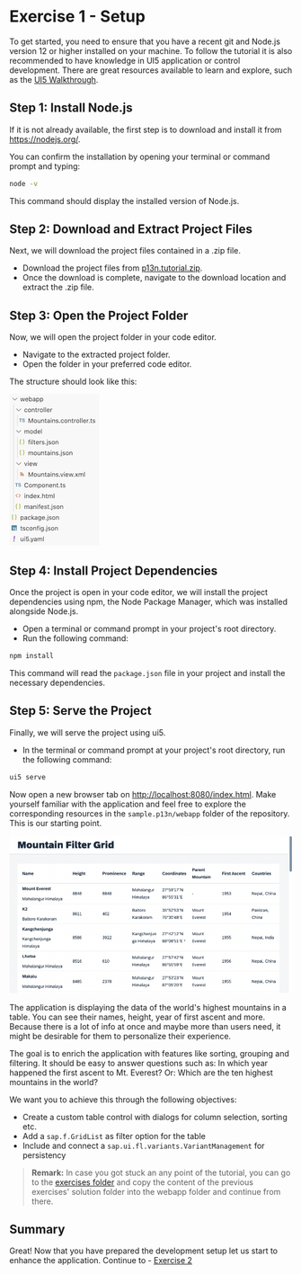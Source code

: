 # Exercise 1 - Setup

To get started, you need to ensure that you have a recent git and Node.js version 12 or higher installed on your machine. To follow the tutorial it is also recommended to have knowledge in UI5 application or control development. There are great resources available to learn and explore, such as the [UI5 Walkthrough](https://sapui5.hana.ondemand.com/#/entity/sap.m.tutorial.walkthrough).

## Step 1: Install Node.js

If it is not already available, the first step is to download and install it from https://nodejs.org/.

You can confirm the installation by opening your terminal or command prompt and typing:

```bash
node -v
```

This command should display the installed version of Node.js.

## Step 2: Download and Extract Project Files

Next, we will download the project files contained in a .zip file.

- Download the project files from [p13n.tutorial.zip](https://vigilant-adventure-yrgz2ee.pages.github.io/p13n.tutorial.zip).
- Once the download is complete, navigate to the download location and extract the .zip file.

## Step 3: Open the Project Folder

Now, we will open the project folder in your code editor.

- Navigate to the extracted project folder.
- Open the folder in your preferred code editor.

The structure should look like this:

![Application structure](screenshots/ex01_folder.png)

## Step 4: Install Project Dependencies

Once the project is open in your code editor, we will install the project dependencies using npm, the Node Package Manager, which was installed alongside Node.js.

- Open a terminal or command prompt in your project's root directory.
- Run the following command:

```bash
npm install
```

This command will read the `package.json` file in your project and install the necessary dependencies.

## Step 5: Serve the Project

Finally, we will serve the project using ui5.

- In the terminal or command prompt at your project's root directory, run the following command:

```bash
ui5 serve
```

Now open a new browser tab on [http://localhost:8080/index.html](http://localhost:8080/index.html). Make yourself familiar with the application and feel free to explore the corresponding resources in the `sample.p13n/webapp` folder of the repository. This is our starting point.

![Initial application](screenshots/ex01_1.png)

The application is displaying the data of the world's highest mountains in a table. You can see their names, height, year of first ascent and more. Because there is a lot of info at once and maybe more than users need, it might be desirable for them to personalize their experience.

The goal is to enrich the application with features like sorting, grouping and filtering. It should be easy to answer questions such as: In which year happened the first ascent to Mt. Everest? Or: Which are the ten highest mountains in the world?

We want you to achieve this through the following objectives:
- Create a custom table control with dialogs for column selection, sorting etc.
- Add a `sap.f.GridList` as filter option for the table
- Include and connect a `sap.ui.fl.variants.VariantManagement` for persistency


>**Remark:** In case you got stuck an any point of the tutorial, you can go to the [exercises folder](https://github.tools.sap/I516182/openui5-P13nify-Everything/tree/main/exercises) and copy the content of the previous exercises' solution folder into the webapp folder and continue from there.

## Summary

Great! Now that you have prepared the development setup let us start to enhance the application.
Continue to - [Exercise 2](../ex02/)